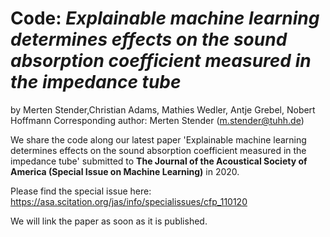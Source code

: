 # Code: *Explainable machine learning determines effects on the sound absorption coefficient measured in the impedance tube*

by Merten Stender,Christian Adams, Mathies Wedler, Antje Grebel, Nobert Hoffmann
Corresponding author: Merten Stender (m.stender@tuhh.de) 

We share the code along our latest paper 'Explainable machine learning determines effects on the sound absorption coefficient measured in the impedance tube' submitted to **The Journal of the Acoustical Society of America (Special Issue on Machine Learning)** in 2020. 

Please find the special issue here: https://asa.scitation.org/jas/info/specialissues/cfp_110120

We will link the paper as soon as it is published.
